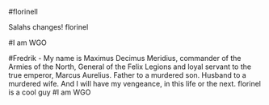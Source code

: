 #florinell

Salahs changes!
florinel 

#I am WGO

#Fredrik - My name is Maximus Decimus Meridius, commander of the Armies of the North, General of the Felix Legions and loyal servant to the true emperor, Marcus Aurelius. Father to a murdered son. Husband to a murdered wife. And I will have my vengeance, in this life or the next.
florinel is a cool guy
#I am WGO